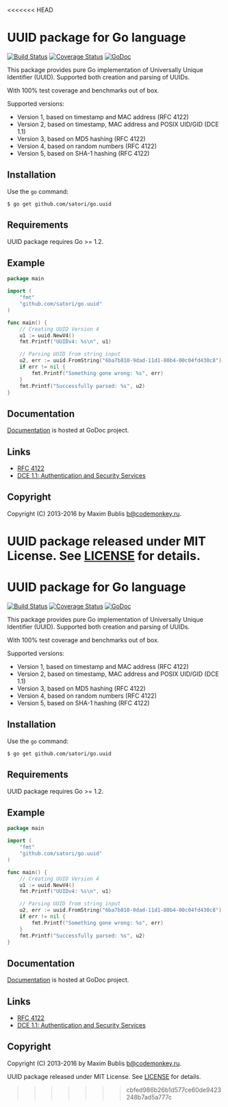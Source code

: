 <<<<<<< HEAD
# UUID package for Go language

[![Build Status](https://travis-ci.org/satori/go.uuid.png?branch=master)](https://travis-ci.org/satori/go.uuid)
[![Coverage Status](https://coveralls.io/repos/github/satori/go.uuid/badge.svg?branch=master)](https://coveralls.io/github/satori/go.uuid)
[![GoDoc](http://godoc.org/github.com/satori/go.uuid?status.png)](http://godoc.org/github.com/satori/go.uuid)

This package provides pure Go implementation of Universally Unique Identifier (UUID). Supported both creation and parsing of UUIDs.

With 100% test coverage and benchmarks out of box.

Supported versions:
* Version 1, based on timestamp and MAC address (RFC 4122)
* Version 2, based on timestamp, MAC address and POSIX UID/GID (DCE 1.1)
* Version 3, based on MD5 hashing (RFC 4122)
* Version 4, based on random numbers (RFC 4122)
* Version 5, based on SHA-1 hashing (RFC 4122)

## Installation

Use the `go` command:

	$ go get github.com/satori/go.uuid

## Requirements

UUID package requires Go >= 1.2.

## Example

```go
package main

import (
	"fmt"
	"github.com/satori/go.uuid"
)

func main() {
	// Creating UUID Version 4
	u1 := uuid.NewV4()
	fmt.Printf("UUIDv4: %s\n", u1)

	// Parsing UUID from string input
	u2, err := uuid.FromString("6ba7b810-9dad-11d1-80b4-00c04fd430c8")
	if err != nil {
		fmt.Printf("Something gone wrong: %s", err)
	}
	fmt.Printf("Successfully parsed: %s", u2)
}
```

## Documentation

[Documentation](http://godoc.org/github.com/satori/go.uuid) is hosted at GoDoc project.

## Links
* [RFC 4122](http://tools.ietf.org/html/rfc4122)
* [DCE 1.1: Authentication and Security Services](http://pubs.opengroup.org/onlinepubs/9696989899/chap5.htm#tagcjh_08_02_01_01)

## Copyright

Copyright (C) 2013-2016 by Maxim Bublis <b@codemonkey.ru>.

UUID package released under MIT License.
See [LICENSE](https://github.com/satori/go.uuid/blob/master/LICENSE) for details.
=======
# UUID package for Go language

[![Build Status](https://travis-ci.org/satori/go.uuid.png?branch=master)](https://travis-ci.org/satori/go.uuid)
[![Coverage Status](https://coveralls.io/repos/github/satori/go.uuid/badge.svg?branch=master)](https://coveralls.io/github/satori/go.uuid)
[![GoDoc](http://godoc.org/github.com/satori/go.uuid?status.png)](http://godoc.org/github.com/satori/go.uuid)

This package provides pure Go implementation of Universally Unique Identifier (UUID). Supported both creation and parsing of UUIDs.

With 100% test coverage and benchmarks out of box.

Supported versions:
* Version 1, based on timestamp and MAC address (RFC 4122)
* Version 2, based on timestamp, MAC address and POSIX UID/GID (DCE 1.1)
* Version 3, based on MD5 hashing (RFC 4122)
* Version 4, based on random numbers (RFC 4122)
* Version 5, based on SHA-1 hashing (RFC 4122)

## Installation

Use the `go` command:

	$ go get github.com/satori/go.uuid

## Requirements

UUID package requires Go >= 1.2.

## Example

```go
package main

import (
	"fmt"
	"github.com/satori/go.uuid"
)

func main() {
	// Creating UUID Version 4
	u1 := uuid.NewV4()
	fmt.Printf("UUIDv4: %s\n", u1)

	// Parsing UUID from string input
	u2, err := uuid.FromString("6ba7b810-9dad-11d1-80b4-00c04fd430c8")
	if err != nil {
		fmt.Printf("Something gone wrong: %s", err)
	}
	fmt.Printf("Successfully parsed: %s", u2)
}
```

## Documentation

[Documentation](http://godoc.org/github.com/satori/go.uuid) is hosted at GoDoc project.

## Links
* [RFC 4122](http://tools.ietf.org/html/rfc4122)
* [DCE 1.1: Authentication and Security Services](http://pubs.opengroup.org/onlinepubs/9696989899/chap5.htm#tagcjh_08_02_01_01)

## Copyright

Copyright (C) 2013-2016 by Maxim Bublis <b@codemonkey.ru>.

UUID package released under MIT License.
See [LICENSE](https://github.com/satori/go.uuid/blob/master/LICENSE) for details.
>>>>>>> cbfed986b26b1d577ce60de9423248b7ad5a777c
